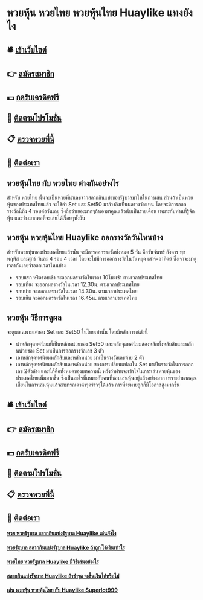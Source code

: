 # หวยหุ้น หวยไทย หวยหุ้นไทย Huaylike แทงยังไง

## 🛎 [เข้าเว็บไซต์](https://bit.ly/3eXd5ug)
## 👉 [สมัครสมาชิก](https://bit.ly/3eXd5ug)
## 💵 [กดรับเครดิตฟรี](https://bit.ly/3SbGizP)
## 👑 [ติดตามโปรโมชั่น](https://bit.ly/3SbGizP)
## 📋 [ตรวจหวยที่นี้](https://bit.ly/3SbGizP)
## 📱 [ติดต่อเรา](https://bit.ly/3SbGizP)

## หวยหุ้นไทย กับ หวยไทย ต่างกันอย่างไร
สำหรับ หวยไทย นั้นจะเป็นหวยที่นำเลขจากสลากกินแบ่งของรัฐบาลมาให้ในการเล่น ส่วนถ้าเป็นหวยหุ้นของประเทศไทยแล้ว จะใช้ค่า Set และ Set50 มาอ้างอิงเป็นผลรางวัลแทน โดยจะมีการออกรางวัลนี้ถึง 4 รอบต่อวันเลย ซึ่งถือว่าเยอะมากๆถ้าเอามาคูณแล้วนับเป็นรายเดือน เหมาะกับท่านที่รู้จักหุ้น และว่างมากพอที่จะเล่นได้เรื่อยๆทั้งวัน 

## หวยหุ้น หวยหุ้นไทย Huaylike ออกรางวัลวันไหนบ้าง
สำหรับหวยหุ้นของประเทศไทยแล้วนั้น จะมีการออกรางวัลทั้งหมด 5 วัน คือวันจันทร์ อังคาร พุธ พฤหัส และศุกร์ วันละ 4 รอบ 4 เวลา โดยจะไม่มีการออกรางวัลในวันหยุด เสาร์-อาทิตย์ ซึ่งเราจะมาดูเวลากันเลยว่าออกเวลาไหนบ้าง
- รอบแรก หรือรอบเช้า จะออกผลรางวัลในเวลา 10โมงเช้า ตามเวลาประเทศไทย
- รอบเที่ยง จะออกผลรางวัลในเวลา 12.30น. ตามเวลาประเทศไทย
- รอบบ่าย จะออกผลรางวัลในเวลา 14.30น. ตามเวลาประเทศไทย
- รอบเย็น จะออกผลรางวัลในเวลา 16.45น. ตามเวลาประเทศไทย

## หวยหุ้น วิธีการดูผล
จะดูผลเฉพาะแค่ของ Set และ Set50 ในไทยเท่านั้น โดยมีหลักการณ์ดังนี้
- นำหลักจุดทศนิยมที่เป็นหลักหน่วยของ Set50 และหลักจุดทศนิยมสองหลักทั้งหลับสิบและหลักหน่วยของ Set มาเป็นการออกรางวัลเลข 3 ตัว 
- เอาหลักจุดทศนิยมหลักสิบและหลักหน่วย มาเป็นรางวัลเลขท้าย 2 ตัว
- เอาหลักจุดทศนิยมหลักสิบและหลักหน่วย ของการเปลี่ยนแปลงใน Set มาเป็นรางวัลในการออกเลข 2ตัวล่าง
และนี่ก็คือทั้งหมดของบทความนี้ หวังว่าท่านจะเข้าใจในการเล่นหวยหุ้นของประเทศไทยเพิ่มมากขึ้น ซึ่งเป็นอะไรที่เหมาะกับคนที่ชอบเล่นหุ้นอยู่แล้วอย่างมาก เพราะว่าหากคุณเซียนในการเล่นหุ้นแล้วสามารถเดาค่าๆคร่าวๆได้แล้ว การที่จะทายถูกก็มีโอกาสสูงมากขึ้น

## 🛎 [เข้าเว็บไซต์](https://bit.ly/3eXd5ug)
## 👉 [สมัครสมาชิก](https://bit.ly/3eXd5ug)
## 💵 [กดรับเครดิตฟรี](https://bit.ly/3SbGizP)
## 👑 [ติดตามโปรโมชั่น](https://bit.ly/3SbGizP)
## 📋 [ตรวจหวยที่นี้](https://bit.ly/3SbGizP)
## 📱 [ติดต่อเรา](https://bit.ly/3SbGizP)

#### [หวย หวยรัฐบาล สลากกินแบ่งรัฐบาล Huaylike เล่นยังไง](https://atom.io/themes/หวย%20หวยรัฐบาล%20สลากกินแบ่งรัฐบาล%20Huaylike%20เล่นยังไง)
#### [หวยรัฐบาล สลากกินแบ่งรัฐบาล Huaylike ถ้าถูก ได้เงินเท่าไร](https://atom.io/themes/หวยรัฐบาล%20สลากกินแบ่งรัฐบาล%20Huaylike%20ถ้าถูก%20ได้เงินเท่าไร)
#### [หวยไทย หวยรัฐบาล Huaylike มีวิธีเล่นอย่างไร](https://atom.io/themes/หวยไทย%20หวยรัฐบาล%20Huaylike%20มีวิธีเล่นอย่างไร)
#### [สลากกินแบ่งรัฐบาล Huaylike ถ้าชำรุด จะขึ้นเงินได้หรือไม่](https://atom.io/themes/สลากกินแบ่งรัฐบาล%20Huaylike%20ถ้าชำรุด%20จะขึ้นเงินได้หรือไม่)
#### [เล่น หวยหุ้น หวยหุ้นไทย กับ Huaylike Superlot999](https://atom.io/themes/เล่น%20หวยหุ้น%20หวยหุ้นไทย%20กับ%20Huaylike%20Superlot999)